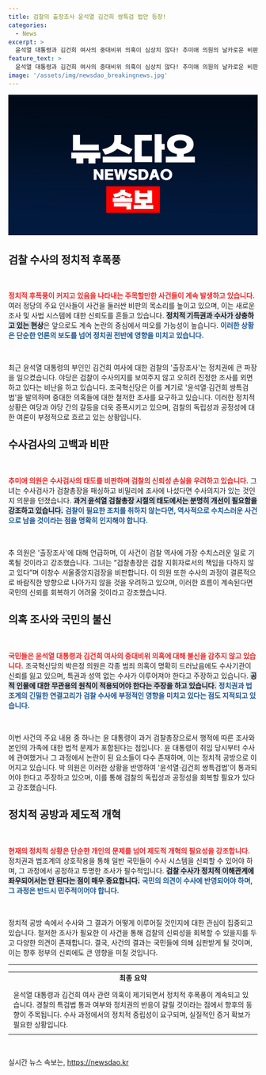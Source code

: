 ```yaml
---
title: 검찰의 출장조사 윤석열 김건희 쌍특검 법안 등장!
categories:
  - News
excerpt: >
  윤석열 대통령과 김건희 여사의 중대비위 의혹이 심상치 않다! 추미애 의원의 날카로운 비판과 조국혁신당의 특검법 발의가 정치권의 후폭풍을 일으키고 있다. 수사 과정에 대한 불신이 커지는 지금, 과연 진실은 드러날 수 있을까?
feature_text: >
  윤석열 대통령과 김건희 여사의 중대비위 의혹이 심상치 않다! 추미애 의원의 날카로운 비판과 조국혁신당의 특검법 발의가 정치권의 후폭풍을 일으키고 있다. 수사 과정에 대한 불신이 커지는 지금, 과연 진실은 드러날 수 있을까?
image: '/assets/img/newsdao_breakingnews.jpg'
---
```


<p><img src="/assets/img/newsdao_breakingnews.jpg" alt="ranknews 속보" /></p>

<h2 data-ke-size="size26">검찰 수사의 정치적 후폭풍</h2>

<p data-ke-size="size16">&nbsp;</p>

<p data-ke-size="size16"><b><span style="color: #ee2323;">정치적 후폭풍이 커지고 있음을 나타내는 주목할만한 사건들이 계속 발생하고 있습니다.</span></b> 여러 정당의 주요 인사들이 사건을 둘러싼 비판의 목소리를 높이고 있으며, 이는 새로운 조사 및 사법 시스템에 대한 신뢰도를 흔들고 있습니다. <b><span style="background-color: #21538527;">정치적 기득권과 수사가 상충하고 있는 현상</span></b>은 앞으로도 계속 논란의 중심에서 떠오를 가능성이 높습니다. <b><span style="color: #1a5490;">이러한 상황은 단순한 언론의 보도를 넘어 정치권 전반에 영향을 미치고 있습니다.</span></b></p>

<p data-ke-size="size16">&nbsp;</p>

<p data-ke-size="size16">최근 윤석열 대통령의 부인인 김건희 여사에 대한 검찰의 '출장조사'는 정치권에 큰 파장을 일으켰습니다. 야당은 검찰이 수사의지를 보여주지 않고 오히려 진정한 조사를 외면하고 있다는 비난을 하고 있습니다. 조국혁신당은 이를 계기로 '윤석열·김건희 쌍특검법'을 발의하며 중대한 의혹들에 대한 철저한 조사를 요구하고 있습니다. 이러한 정치적 상황은 여당과 야당 간의 갈등을 더욱 증폭시키고 있으며, 검찰의 독립성과 공정성에 대한 여론이 부정적으로 흐르고 있는 상황입니다.</p>

<h2 data-ke-size="size26">수사검사의 고백과 비판</h2>

<p data-ke-size="size16">&nbsp;</p>

<p data-ke-size="size16"><b><span style="color: #ee2323;">추미애 의원은 수사검사의 태도를 비판하며 검찰의 신뢰성 손실을 우려하고 있습니다.</span></b> 그녀는 수사검사가 검찰총장을 패싱하고 비밀리에 조사에 나섰다면 수사의지가 있는 것인지 의문을 던졌습니다. <b><span style="background-color: #21538527;">과거 윤석열 검찰총장 시절의 태도에서는 분명히 개선이 필요함을 강조하고 있습니다.</span></b> <b><span style="color: #1a5490;">검찰이 필요한 조치를 취하지 않는다면, 역사적으로 수치스러운 사건으로 남을 것이라는 점을 명확히 인지해야 합니다.</span></b></p>

<p data-ke-size="size16">&nbsp;</p>

<p data-ke-size="size16">추 의원은 '출장조사'에 대해 언급하며, 이 사건이 검찰 역사에 가장 수치스러운 일로 기록될 것이라고 강조했습니다. 그녀는 “검찰총장은 검찰 지휘자로서의 책임을 다하지 않고 있다”며 이창수 서울중앙지검장을 비판합니다. 이 의원 또한 수사의 과정이 결론적으로 바람직한 방향으로 나아가지 않을 것을 우려하고 있으며, 이러한 흐름이 계속된다면 국민의 신뢰를 회복하기 어려울 것이라고 강조했습니다.</p>

<h2 data-ke-size="size26">의혹 조사와 국민의 불신</h2>

<p data-ke-size="size16">&nbsp;</p>

<p data-ke-size="size16"><b><span style="color: #ee2323;">국민들은 윤석열 대통령과 김건희 여사의 중대비위 의혹에 대해 불신을 감추지 않고 있습니다.</span></b> 조국혁신당의 박은정 의원은 각종 범죄 의혹이 명확히 드러났음에도 수사기관이 신뢰를 잃고 있으며, 특권과 성역 없는 수사가 이루어져야 한다고 주장하고 있습니다. <b><span style="background-color: #21538527;">공적 인물에 대한 무관용의 원칙이 적용되어야 한다는 주장을 하고 있습니다.</span></b> <b><span style="color: #1a5490;">정치권과 법조계의 긴밀한 연결고리가 검찰 수사에 부정적인 영향을 미치고 있다는 점도 지적되고 있습니다.</span></b></p>

<p data-ke-size="size16">&nbsp;</p>

<p data-ke-size="size16">이번 사건의 주요 내용 중 하나는 윤 대통령이 과거 검찰총장으로서 행적에 따른 조사와 본인의 가족에 대한 법적 문제가 포함된다는 점입니다. 윤 대통령이 취임 당시부터 수사에 관여했거나 그 과정에서 논란이 된 요소들이 다수 존재하며, 이는 정치적 공방으로 이어지고 있습니다. 박 의원은 이러한 상황을 반영하여 '윤석열·김건희 쌍특검법'이 통과되어야 한다고 주장하고 있으며, 이를 통해 검찰의 독립성과 공정성을 회복할 필요가 있다고 강조했습니다.</p>

<h2 data-ke-size="size26">정치적 공방과 제도적 개혁</h2>

<p data-ke-size="size16">&nbsp;</p>

<p data-ke-size="size16"><b><span style="color: #ee2323;">현재의 정치적 상황은 단순한 개인의 문제를 넘어 제도적 개혁의 필요성을 강조합니다.</span></b> 정치권과 법조계의 상호작용을 통해 일반 국민들이 수사 시스템을 신뢰할 수 있어야 하며, 그 과정에서 공정하고 투명한 조사가 필수적입니다. <b><span style="background-color: #21538527;">검찰 수사가 정치적 이해관계에 좌우되어서는 안 된다는 점이 매우 중요합니다.</span></b> <b><span style="color: #1a5490;">국민의 의견이 수사에 반영되어야 하며, 그 과정은 반드시 민주적이어야 합니다.</span></b></p>

<p data-ke-size="size16">&nbsp;</p>

<p data-ke-size="size16">정치적 공방 속에서 수사와 그 결과가 어떻게 이루어질 것인지에 대한 관심이 집중되고 있습니다. 철저한 조사가 필요한 이 사건을 통해 검찰의 신뢰성을 회복할 수 있을지를 두고 다양한 의견이 존재합니다. 결국, 사건의 결과는 국민들에 의해 심판받게 될 것이며, 이는 향후 정부의 신뢰에도 큰 영향을 미칠 것입니다.</p>

<hr />

<table style="width: 100%; border-collapse: collapse;">
<tr>
<td style="text-align: center; height: 17px;"><b>최종 요약</b></td>
</tr>
<tr>
<td style="padding: 10px;">윤석열 대통령과 김건희 여사 관련 의혹이 제기되면서 정치적 후폭풍이 계속되고 있습니다. 경찰의 특검법 통과 여부와 정치권의 반응이 갈릴 것이라는 점에서 향후의 동향이 주목됩니다. 수사 과정에서의 정치적 중립성이 요구되며, 실질적인 증거 확보가 필요한 상황입니다.</td>
</tr>
</table>

<p data-ke-size="size16">&nbsp;</p>
실시간 뉴스 속보는, <a href="https://newsdao.kr" rel="dofollow">https://newsdao.kr</a>



